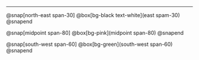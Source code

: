 ---

@snap[north-east span-30]
@box[bg-black text-white](east spam-30)
@snapend

@snap[midpoint span-80]
@box[bg-pink](midpoint span-80)
@snapend

@snap[south-west span-60]
@box[bg-green](south-west span-60)
@snapend
